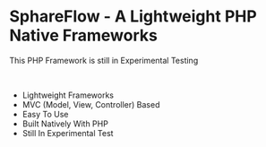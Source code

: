 <h1>SphareFlow - A Lightweight PHP Native Frameworks</h1>
<p>This PHP Framework is still in Experimental Testing</p>
<br>
<ul>
  <li>Lightweight Frameworks</li>
  <li>MVC (Model, View, Controller) Based</li>
  <li>Easy To Use</li>
  <li>Built Natively With PHP</li>
  <li>Still In Experimental Test</li>
</ul>
